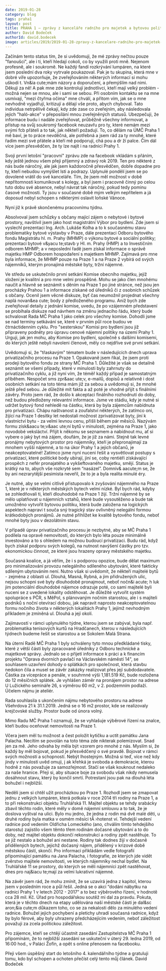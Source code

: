 ```yaml
---
date: 2019-01-28
category: blog
tags: praha1
layout: post
title: PRAHA 1 – zprávy z kanceláře radního pro majetek a bytovou politiku Davida Bodečka
author: David Bodeček
authorId: david.bodecek
image: articles/2019/2019-01-28-zpravy-z-kancelare-radniho-pro-majetek-1.jpg
---
```


Začínám tento status tím, že si uvědomuji, že mé zprávy nečtou pouze "fanoušci", ale i ti, kteří hledají cokoli, co by využili proti mně. Nejenom profesně, ale i soukromě. Ne každý fandí rozkrývání lumpáren, na které jsem poslední dva roky vytrvale poukazoval. Pak je tu skupina, která mne v dobré víře upozorňuje, že zveřejňováním některých informací si mohu uškodi t. Vn&ia cute;mám názory a doporučení, a přemýšlím nad nimi. Děkuji za ně! A pak mne zde kontrolují jednotlivci, kteří mají velký problém - možná nejen se mnou, ale i sami se sebou. Při osobním kontaktu se na mne usmívají, "mezi čtyřma očima" mne chválí, a přitom vím, jak se o mne nevhodně vyjadřují, kritizují a dělají vše proto, abych chyboval. Tato individua netrpělivě čekají, kdy zde zase co zveřejním, aby následovala jejich "haló-akce" v přeposílání mnou zveřejněných statusů.
Ubezpečuji, že informace budu i nadále zveřejňovat, průběžně všechny informovat, a přístup na svůj soukromý facebook neuzavřu pro ty, které nemám mezi svými fcb přáteli a to tak, jak někteří požadují. To, co dělám na ÚMČ Praha 1 mě baví, je to práce nevděčná, ale potřebná a jsem rád za ty mnohé, které řadím mezi své přátele a kteří mě podporují, chá pou a dr ží palce. Čím dál více jsem přesvědčen, že ty lze najít i na radnici Prahy 1.

Svoji první letošní "pracovní" zprávu zde na facebook vkládám s přáním, kdy ještě jednou všem přeji příjemný a zdravý rok 2019. Ten pro některé z nás bude náročný, ale jak jsem každoročně přesvědčen, dobře dopadne pro ty, kteří nebudou vymýšlet lsti a podrazy.
Uplynulé pondělí jsem se po dovolené vrátil do své kanceláře. Tím, že jsem měl možnost v době nepřítomnosti komunikovat s kolegy, a byl jsem i pracovně činný po celou tuto dobu své absence, nebyl návrat tak náročný, pokud tedy pominu časové možnosti. Ty jsou v současné době mým velkým nepřítelem a já doposud nebyl schopen s některými oslavit loňské Vánoce.

Nyní již k právě skončenému pracovnímu týdnu.

Absolvoval jsem schůzky s občany mající zájem o nebytové i bytové prostory, navštívil jsem jako host magistrátní Výbor pro bydlení. Zde jsem si vyslechl prezentaci Ing. Arch. Lukáše Kolha a to k současnému stavu problematiky bytové výstavby v Praze, dále prezentaci Odboru bytového fondu Magistrátu hl. m. Prahy (MHMP) o výkonu bytové a sociální politiky; prezentaci bytové v&yacu te;stavb y Hl. m. Prahy (HMP) a to Investičním odborem MHMP; a v neposlední řadě jsem získal informace o správě majetku HMP Odborem hospodaření s majetkem MHMP. Zajímavá pro mne byla informace, že MHMP pouze na Praze 1 a na Praze 2 vybírá od svých nájemníků, kterým pronajímá městské byty, tržní nájemné.

Ve středu se uskutečnilo první setkání Komise obecního majetku, jejíž složení je kvalitní a pro mne velmi prospěšné. Mohu se jako člen mnohému naučit a hlavně se seznámit s děním na Praze 1 po jiné stránce, než jsou jen procházky Prahou 1 a informace získané od úředníků či z osobních schůzek s občany. Ocenil jsem věcné diskuze, byť čas neumožnil projednat všechny naplá novan&ea cute; body z předloženého programu. Aniž bych zde zveřejňoval detaily z jednání komise, uvedu, že po vzájemném představení se probíhala diskuze nad návrhem na změnu jednacího řádu, který bude schvalovat Rada MČ Praha 1 jako celek pro všechny komise. Dohodli jsme se nad termíny setkávání se, které v prvním půl roce budou ve čtrnáctidenním cyklu. Pro "sesterskou" Komisi pro bydlení jsou již připraveny podněty pro úpravu cenové nájemní politiky na území Prahy 1. Urguji, jak jen mohu, aby Komise pro bydlení, společně s dalšími komisemi, do kterých ještě nebyli navoleni členové, měly co nejdříve své první setkání.

Uvědomuji si, že "třaskavým" tématem bude v následujících dnech uprava privatizačního procesu na Praze 1. Opakovaně jsem říkal, že jsem proti prodeji bytového fondu ze strany MČ Praha 1. Důležité je však se detailně seznámit se všemi případy, které v minulosti byly zahrnuty do privatizačního cyklu, a již nyní vím, že téměř každý případ je samostatným příběhem. Nespočet sms zpr&aac ute;v, e-mailů, dopisů a relativně i dost osobních setkání na toto téma mám již za sebou a uvědomuji si, že mnohé ještě před sebou. Je důležité mít fakta a až poté je vhodné přijít s finálními závěry. Proto jsem rád, že došlo k akceptaci finálního rozhodnutí do doby, než budou předloženy relevantní informace. Jsme ve stádiu, kdy je nutné si udržet bytový fond nehledě na částku, která by byla zájemcům nabídnuta pro privatizaci. Chápu naštvanost a zoufalství některých, že zatímco oni, žijící na Praze 1 desítky let nedostali možnost zprivatizovat byty, jiní k vlastnictví bytu - za velmi levnou cenu, přišli během pár měsíců. Nazývám formu získ&aacu te;v&aac ute;ní bytů v minulosti, zejména na Praze 1, jako novodobé veksláctví. Přijít k někomu se seznamem a nabídnout mu, ať si vybere o jaký byt má zájem, doufám, že je již za námi. Stejně tak levné pronájmy nebytových prostor pro nájemníky, kteří je přepronajimají za mnohem vyšší nájemné, a to na úkor Prahy 1 a jejich občanů, je neakceptovatelné! Zatímco jsme nyní nuceni řešit a vysvětlovat postupy s privatizací, které politické body ubírají, jiní se, coby rentiéři získávající prospěch z nefér pronajatého a vykšeftovaného majetku, smějí. Status je krátký na to, abych vše rozkryté sem “nasázel”. Domnív& aacute;m se, že by ani nezrarytější pesimista neveřil, že to je a byla realita minulé éry.

Je nutné, aby se velmi citlivě přistupovalo k zvyšování nájemného na Praze 1, které je v některých městských bytech velmi nízké. Byl bych rád, kdyby se zohledňovali ti, kteří dlouhodobě na Praze 1 žijí. Tržní nájemné by se mělo uplatňovat u nájemních vztahů, které bude vysoutěženo a bude tak umožněno vytvořit bytovou politiku, která bude založena na logických aspektech napravi t souča sný tragický stav ovlivněný nelegální formou krátkodobých pronájmů. Je nutné přihlížet ke kvalitě bytového fondu, neboť mnohé byty jsou v dezolátním stavu.

V případě úprav privatizačního procesu je nezbytné, aby se MČ Praha 1 podílela na opravě nemovitostí, do kterých bylo léta pouze minimálně investováno a to s ohledem na možnou budoucí privatizaci. Budu rád, když bych získal podporu svých kolegů, na nutnost navýšení částky pro tzv. ekonomickou činnost, ze které jsou hrazeny opravy městského majetku.

Současná koalice, a já věřím, že i s podporou opozice, bude dělat maximum pro minimalizování provozu nelegálního sdíleného ubytování, které fakticky sdíleným ubytováním není. Nutno však si uvědomit, že někteří majitelé bytů - zejména z oblasti ul. Dlouhá, Masná, Rybná, a jim přidružených ulic, nejsou schopni své byty dlouhodobě pronajmout, neboť nočn&i acute; h luk jim potenciální dlouhodobé nájemce odrazuje poté, co sami majitelé byli nuceni se z uvedené lokality odstěhovat. Je důležité vytvořit systém spolupráce s PČR, s MěPol, s plánovaným nočním starostou, ale i s majiteli podniků s noční otevírací dobou, jak napravit naprosto neakceptovatelnou formu nočního života v některých lokalitách Prahy 1, jejímž nevhodným příkladem je zmíněná ul. Dlouhá a její okolí.

Zajímavostí v rámci uplynulého týdne, kterou jsem se zabýval, byla např. problematika tenisových kurtů na Hradčanech, kterou v následujících týdnech budeme řešit se starostou a se Sokolem Malá Strana.

Na úterní Radě MČ Praha 1 byly schváleny tyto mnou předkládané tisky, které z větší části byly zpracované úředníky z Odboru technické a majetkové správy. Jednalo se o přijetí informace k práci a k financím projektu "Oprava dvorních pavlačí na Václavském náměstí 14", se souhlasem uzavření dohody o splátkách pro společnost, která stavbu nedokon čila a musel se závěr zakázky realizovat přes její subdodavatele. Částka za vícepráce a penále, v souhrnné výši 1,181.519 Kč, bude rozložena do 12 měsíčních splátek.
Je vyhlášen záměr na pronájem prostor na adrese U Lužického semináře 26, s výměrou 60 m2, v 2. podzemním podlaží. Účelem nájmu je ateliér.

Rada souhlasila s ukončením nájmu nebytového prostoru na adrese Všehrdova 21 k 31.1.2019. Jedná se o 16 m2 prostor, kde se realizovaly krejčovské služby. Prostor bude od února volný.

Mimo Radu MČ Praha 1 oznamuji, že se vyhlašuje výběrové řízení na znalce, kteří budou oceňovat nemovitosti na Praze 1.

Včera jsem měl tu možnost a čest položit kytičku a uctít památku Jana Palacha. Necítím se povolán na toto téma zde nikterak polemizovat. Snad jen za mě. Jeho odvaha by měla být vzorem pro mnohé z nás. Myslím si, že každý by měl bojovat, pokud je přesvědčený o své pravdě. Bojovat v rámci svých možností a schopností. Nebýt lhostejným. Možná si teď, více než kdy jindy v minulosti uvěd omuji, j ak křehká je svoboda a demokracie, kterou hodně z nás považuje za samozřejmost. Stačí se však kouknout nedaleko za naše hranice. Přeji si, aby situace boje za svobodu však nikdy nemusela dosáhnout stavu, který by končil smrtí. Potrestaní jsou pak na dlouhá léta bohužel i nejbližší.

Neděli jsem si chtěl užít procházkou po Praze 1. Rozhodl jsem se zmapovat jednu z velkých lumpáren, která potkala v roce 2014 tři rodiny na Praze 1, a to při rekonstrukci objektu Truhlářská 11. Majitel objektu se tehdy srabácky zbavil těchto rodin, které měly v domě nájemní smlouvu a to tak, že je doslova vyštval na ulici. Bylo mu jedno, že jedna z rodin má dvě malé děti, u druhé rodiny byla matka v osmém měsíci tÄ ›hotenst ví. Tehdejší vedení radnice pod vedením Oldřicha Lomeckého (ano, chválím tímto tehdejšího starostu) zajistilo všem těmto třem rodinám dočasné ubytování a to do doby, než majitel objektu dokončí rekonstrukci a rodiny zpět nastěhuje. To se již nestalo a bohužel ani nestane. Rodiny tak dodnes žijí v dočasně přidělených bytech, jejichž dočasný nájem, přidělený v krizové době městskou částí, skončí. Pro informaci přikládám vedle fotografií připomínající památku na Jana Palacha, i fotografie, ze kterých jde vidět zvěrstvo majitele nemovitosti, ve kterých nájemníky nechal bydlet. Na Truhlářské 11 se prostory, do kterých se měli nájemníci zpět nastěhovat, dnes pro naj&iacu te;mají za velmi lukrativní nájemné.

Na závěr jsem rád, že mohu zmínit, že se uzavírá jedna z kapitol, kterou jsem v posledním roce a půl řešil. Jedná se o akci “dodání nábytku na radnici Prahy 1 v letech 2012 - 2017” a to bez výběrového řízení, v hodnotě cca 28 mil. Kč. Úřad pro hospodářskou soutěž mi dal za pravdu. Pokuta, která je v těchto dnech na etapy udělována naší městské části je dal&sc aron;&ia cute;m důkazem toho, co se za nekalosti dělo za minulého vedení radnice. Bohužel jejich pochybení a pletichy uhradí současná radnice, když by bylo férové, aby byly uhrazeny předcházejícím vedením, neboť záležitost považuji za zcela politickou záležitost.

Pro zájemce, kteří se chtějí účastnit zasedání Zastupitelstva MČ Praha 1 připomínám, že to nejbližší zasedání se uskuteční v úterý 29. ledna 2019, od 16:00 hod., v Paláci Žofín, a opět s online přenosem na facebooku.

Přeji všem úspěšný start do letošního 4. kalendářního týdne a gratuluji tomu, kdo byl schopen a ochoten přečíst celý tento můj článek.
David Bodeček
 
